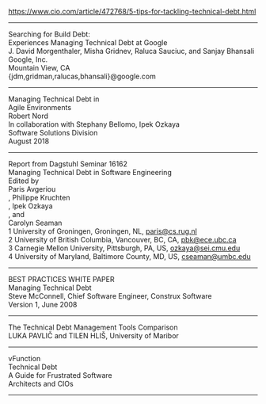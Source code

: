 https://www.cio.com/article/472768/5-tips-for-tackling-technical-debt.html   

----

Searching for Build Debt:    
Experiences Managing Technical Debt at Google    
J. David Morgenthaler, Misha Gridnev, Raluca Sauciuc, and Sanjay Bhansali    
Google, Inc.    
Mountain View, CA    
{jdm,gridman,ralucas,bhansali}@google.com    

----

Managing Technical Debt in     
Agile Environments    
Robert Nord    
In collaboration with Stephany Bellomo, Ipek Ozkaya    
Software Solutions Division    
August 2018    

----

Report from Dagstuhl Seminar 16162    
Managing Technical Debt in Software Engineering    
Edited by    
Paris Avgeriou    
, Philippe Kruchten    
, Ipek Ozkaya    
, and    
Carolyn Seaman    
1 University of Groningen, Groningen, NL, paris@cs.rug.nl    
2 University of British Columbia, Vancouver, BC, CA, pbk@ece.ubc.ca    
3 Carnegie Mellon University, Pittsburgh, PA, US, ozkaya@sei.cmu.edu    
4 University of Maryland, Baltimore County, MD, US, cseaman@umbc.edu    

----

BEST PRACTICES WHITE PAPER     
Managing Technical Debt     
Steve McConnell, Chief Software Engineer, Construx Software     
Version 1, June 2008    

----

The Technical Debt Management Tools Comparison     
LUKA PAVLIČ and TILEN HLIŠ, University of Maribor     

----

vFunction     
Technical Debt     
A Guide for Frustrated Software     
Architects and CIOs    
    
----



